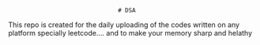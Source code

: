                                    # DSA 
This repo is created for the daily uploading of the codes written on any platform specially leetcode....  and to make your memory sharp and helathy                       
